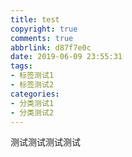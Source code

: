 ```yaml
---
title: test
copyright: true
comments: true
abbrlink: d87f7e0c
date: 2019-06-09 23:55:31
tags: 
- 标签测试1
- 标签测试2
categories: 
- 分类测试1
- 分类测试2
---
```




测试测试测试测试